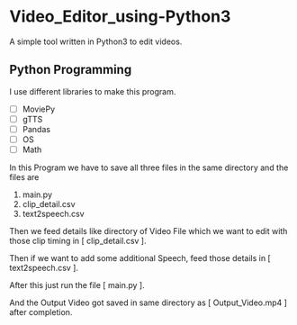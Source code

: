 # Video_Editor_using-Python3
A simple tool written in Python3 to edit videos.
## Python Programming
I use different libraries to make this program.
- [ ] MoviePy
- [ ] gTTS
- [ ] Pandas
- [ ] OS
- [ ] Math

In this Program we have to save all three files in the same directory and the files are 
1.  main.py 
2.  clip_detail.csv 
3.  text2speech.csv

Then we feed details like directory of Video File which we want to edit with those clip timing in [ clip_detail.csv ].

Then if we want to add some additional Speech, feed those details in [ text2speech.csv ].

After this just run the file [ main.py ].

And the Output Video got saved in same directory as [ Output_Video.mp4 ] after completion.
